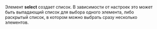 Элемент **select** создает список. В зависимости от настроек это может быть выпадающий список для выбора одного элемента, либо раскрытый список, в котором можно выбрать сразу несколько элементов.